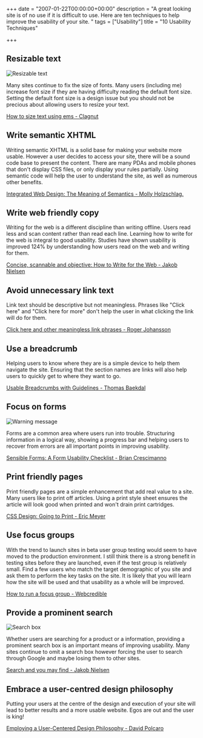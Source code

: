 +++
date = "2007-01-22T00:00:00+00:00"
description = "A great looking site is of no use if it is difficult to use. Here are ten techniques to help improve the usability of your site. "
tags = ["Usability"]
title = "10 Usability Techniques"

+++
## Resizable text

![Resizable text][1] 

Many sites continue to fix the size of fonts. Many users (including me) increase font size if they are having difficulty reading the default font size. Setting the default font size is a design issue but you should not be precious about allowing users to resize your text. 

[How to size text using ems - Clagnut][2]

## Write semantic XHTML

Writing semantic XHTML is a solid base for making your website more usable. However a user decides to access your site, there will be a sound code base to present the content. There are many PDAs and mobile phones that don't display CSS files, or only display your rules partially. Using semantic code will help the user to understand the site, as well as numerous other benefits.

[Integrated Web Design: The Meaning of Semantics - Molly Holzschlag.][3]

## Write web friendly copy

Writing for the web is a different discipline than writing offline. Users read less and scan content rather than read each line. Learning how to write for the web is integral to good usability. Studies have shown usability is improved 124% by understanding how users read on the web and writing for them.

[Concise, scannable and objective: How to Write for the Web - Jakob Nielsen][4] 

## Avoid unnecessary link text

Link text should be descriptive but not meaningless. Phrases like "Click here" and "Click here for more" don't help the user in what clicking the link will do for them. 

[Click here and other meaningless link phrases - Roger Johansson][5]

## Use a breadcrumb

Helping users to know where they are is a simple device to help them navigate the site. Ensuring that the section names are links will also help users to quickly get to where they want to go. 

[Usable Breadcrumbs with Guidelines - Thomas Baekdal][6]

## Focus on forms

![Warning message][7] 

Forms are a common area where users run into trouble. Structuring information in a logical way, showing a progress bar and helping users to recover from errors are all important points in improving usability.

[Sensible Forms: A Form Usability Checklist - Brian Crescimanno][8]

## Print friendly pages

Print friendly pages are a simple enhancement that add real value to a site. Many users like to print off articles. Using a print style sheet ensures the article will look good when printed and won't drain print cartridges.

[CSS Design: Going to Print - Eric Meyer][9]

## Use focus groups

With the trend to launch sites in beta user group testing would seem to have moved to the production environment. I still think there is a strong benefit in testing sites before they are launched, even if the test group is relatively small. Find a few users who match the target demographic of you site and ask them to perform the key tasks on the site. It is likely that you will learn how the site will be used and that usability as a whole will be improved.

[How to run a focus group - Webcredible][10]

## Provide a prominent search

![Search box][11] 

Whether users are searching for a product or a information, providing a prominent search box is an important means of improving usability. Many sites continue to omit a search box however forcing the user to search through Google and maybe losing them to other sites. 

[Search and you may find - Jakob Nielsen][12]

## Embrace a user-centred design philosophy

Putting your users at the centre of the design and execution of your site will lead to better results and a more usable website. Egos are out and the user is king! 

[Employing a User-Centered Design Philosophy - David Polcaro][13]

 [1]: /images/articles/resizable_fonts.png "Resizable text"
 [2]: http://www.clagnut.com/blog/348/
 [3]: http://www.informit.com/articles/article.asp?p=369225&rl=1
 [4]: http://www.useit.com/papers/webwriting/writing.html
 [5]: http://www.456bereastreet.com/archive/200611/click_here_and_other_meaningless_link_phrases/
 [6]: http://www.baekdal.com/articles/Usability/breadcrumbguidelines/
 [7]: /images/articles/warning_message.png "Warning message"
 [8]: http://alistapart.com/articles/sensibleforms
 [9]: http://alistapart.com/stories/goingtoprint/
 [10]: http://www.webcredible.co.uk/user-friendly-resources/web-usability/focus-groups.shtml
 [11]: /images/articles/search.jpg "Search box"
 [12]: http://www.useit.com/alertbox/9707b.html
 [13]: http://www.pixelbridge.com/articles/index.php?p=103
